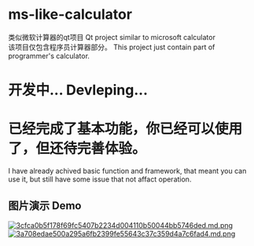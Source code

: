 # ms-like-calculator
类似微软计算器的qt项目    Qt project similar to microsoft calculator<br>
该项目仅包含程序员计算器部分。    This project just contain part of programmer's calculator.
# 开发中...    Devleping...

# 已经完成了基本功能，你已经可以使用了，但还待完善体验。        
I have already achived basic function and framework, that meant you can use it, but still have some issue that not affact operation.

## 图片演示   Demo
[![3cfca0b5f178f69fc5407b2234d004110b50044bb5746ded.md.png](https://www.imageoss.com/images/2023/05/06/3cfca0b5f178f69fc5407b2234d004110b50044bb5746ded.md.png)](https://www.imageoss.com/image/lPngXz)
[![3a708edae500a295a6fb2399fe55643c37c359d4a7c6fad4.md.png](https://www.imageoss.com/images/2023/05/06/3a708edae500a295a6fb2399fe55643c37c359d4a7c6fad4.md.png)](https://www.imageoss.com/image/lPnePh)
